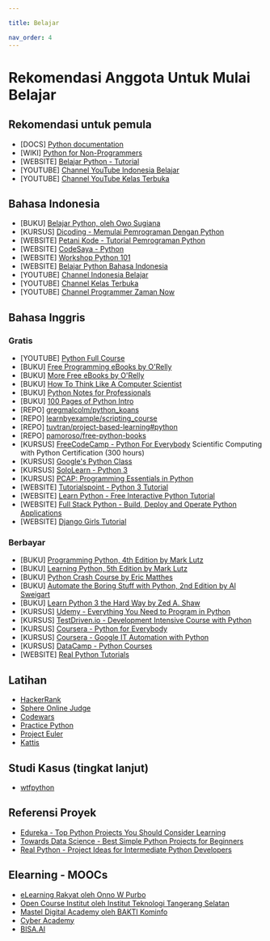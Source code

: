 ```yaml
---

title: Belajar

nav_order: 4
---
```


# Rekomendasi Anggota Untuk Mulai Belajar

## Rekomendasi untuk pemula

- [DOCS] [Python documentation](https://docs.python.org/3/)
- [WIKI] [Python for Non-Programmers](https://wiki.python.org/moin/BeginnersGuide/NonProgrammers)
- [WEBSITE] [Belajar Python - Tutorial](https://belajarpython.com/tutorial/apa-itu-python)
- [YOUTUBE] [Channel YouTube Indonesia Belajar](https://www.youtube.com/IndonesiaBelajarKomputer)
- [YOUTUBE] [Channel YouTube Kelas Terbuka](https://www.youtube.com/KelasTerbuka)

## Bahasa Indonesia

- [BUKU] [Belajar Python, oleh Owo Sugiana](http://indorey.blogspot.co.id/2015/12/buku-belajar-python-dalam-bahasa.html)
- [KURSUS] [Dicoding - Memulai Pemrograman Dengan Python](https://www.dicoding.com/academies/86)
- [WEBSITE] [Petani Kode - Tutorial Pemrograman Python](https://www.petanikode.com/tutorial/python/)
- [WEBSITE] [CodeSaya - Python](https://codesaya.com/python/)
- [WEBSITE] [Workshop Python 101](https://sakti.github.io/python101/)
- [WEBSITE] [Belajar Python Bahasa Indonesia](https://sekolahkoding.com/track/belajar-python-bahasa-indonesia)
- [YOUTUBE] [Channel Indonesia Belajar](https://www.youtube.com/IndonesiaBelajarKomputer)
- [YOUTUBE] [Channel Kelas Terbuka](https://www.youtube.com/KelasTerbuka)
- [YOUTUBE] [Channel Programmer Zaman Now](https://www.youtube.com/ProgrammerZamanNow)

## Bahasa Inggris

### Gratis

- [YOUTUBE] [Python Full Course](https://youtu.be/XKHEtdqhLK8)
- [BUKU] [Free Programming eBooks by O'Relly](https://www.oreilly.com/programming/free/)
- [BUKU] [More Free eBooks by O'Relly](https://www.oreilly.com/free/reports.html)
- [BUKU] [How To Think Like A Computer Scientist](http://openbookproject.net/thinkcs/python/english3e/)
- [BUKU] [Python Notes for Professionals](https://books.goalkicker.com/PythonBook/)
- [BUKU] [100 Pages of Python Intro](https://learnbyexample.github.io/100_page_python_intro/introduction.html)
- [REPO] [gregmalcolm/python_koans](https://github.com/gregmalcolm/python_koans)
- [REPO] [learnbyexample/scripting_course](https://github.com/learnbyexample/scripting_course/blob/master/Python_curated_resources.md)
- [REPO] [tuvtran/project-based-learning#python](https://github.com/tuvtran/project-based-learning#python)
- [REPO] [pamoroso/free-python-books](https://github.com/pamoroso/free-python-books)
- [KURSUS] [FreeCodeCamp - Python For Everybody](https://www.freecodecamp.org/learn/) Scientific Computing with Python Certification (300 hours)
- [KURSUS] [Google's Python Class](https://developers.google.com/edu/python)
- [KURSUS] [SoloLearn - Python 3](https://www.sololearn.com/Course/Python/)
- [KURSUS] [PCAP: Programming Essentials in Python](https://www.netacad.com/courses/programming/pcap-programming-essentials-python)
- [WEBSITE] [Tutorialspoint - Python 3 Tutorial](https://www.tutorialspoint.com/python3/)
- [WEBSITE] [Learn Python - Free Interactive Python Tutorial](https://www.learnpython.org)
- [WEBSITE] [Full Stack Python - Build, Deploy and Operate Python Applications](https://www.fullstackpython.com/)
- [WEBSITE] [Django Girls Tutorial](https://tutorial.djangogirls.org/en/)

### Berbayar

- [BUKU] [Programming Python, 4th Edition by Mark Lutz](https://learning.oreilly.com/library/view/programming-python-4th/9781449398712/)
- [BUKU] [Learning Python, 5th Edition by Mark Lutz](https://learning.oreilly.com/library/view/learning-python-5th/9781449355722/)
- [BUKU] [Python Crash Course by Eric Matthes](https://learning.oreilly.com/library/view/python-crash-course/9781457197185/)
- [BUKU] [Automate the Boring Stuff with Python, 2nd Edition by Al Sweigart](https://nostarch.com/automatestuff2)
- [BUKU] [Learn Python 3 the Hard Way by Zed A. Shaw](https://learnpythonthehardway.org)
- [KURSUS] [Udemy - Everything You Need to Program in Python ](https://www.udemy.com/the-python-bible/)
- [KURSUS] [TestDriven.io - Development Intensive Course with Python](https://testdriven.io/courses/)
- [KURSUS] [Coursera - Python for Everybody](https://www.coursera.org/specializations/python)
- [KURSUS] [Coursera - Google IT Automation with Python](https://www.coursera.org/professional-certificates/google-it-automation)
- [KURSUS] [DataCamp - Python Courses](https://learn.datacamp.com/courses/tech:python)
- [WEBSITE] [Real Python Tutorials](https://realpython.com)

## Latihan

- [HackerRank](https://www.hackerrank.com/domains/python)
- [Sphere Online Judge](https://www.spoj.com/)
- [Codewars](https://www.codewars.com/kata/search/python?q=&&beta=false)
- [Practice Python](https://www.practicepython.org/)
- [Project Euler](https://projecteuler.net/)
- [Kattis](https://open.kattis.com/)

## Studi Kasus (tingkat lanjut)
- [wtfpython](https://github.com/satwikkansal/wtfpython) 

## Referensi Proyek

- [Edureka - Top Python Projects You Should Consider Learning](https://www.edureka.co/blog/python-projects/)
- [Towards Data Science - Best Simple Python Projects for Beginners](https://towardsdatascience.com/best-small-python-projects-to-do-e0e3276ad465)
- [Real Python - Project Ideas for Intermediate Python Developers](https://realpython.com/intermediate-python-project-ideas/)

## Elearning - MOOCs

- [eLearning Rakyat oleh Onno W Purbo](https://lms.onnocenter.or.id/moodle/ "e-Learning Rakyat banyak digunakan untuk memandaikan guru2 tentang e-Learning secara swadaya masyarakat di lebih dari 80+ kota (16.000++ guru) di Indonesia")
- [Open Course Institut oleh Institut Teknologi Tangerang Selatan](https://opencourse.itts.ac.id/ "Pembelajaran Eksternal dan Free (Masyarakat Umum, SMA, SMK, Sedejarat, Kampus Lain)")
- [Mastel Digital Academy oleh BAKTI Kominfo](https://mdamastel.id/course/ "Program Pelatihan Dasar Jaringan dan Perangkat Lunak Dalam Rangka Pemberdayaan Masyarakat Desa.")
- [Cyber Academy](https://www.cyberacademy.id/belajar-online "Belajar Online Cyber Security")
- [BISA.AI](https://bisa.ai/ "Belajar Artificial Intelligence dan Teknologi Informasi melalui Webinar, Course Academy dan Bootcamp")
